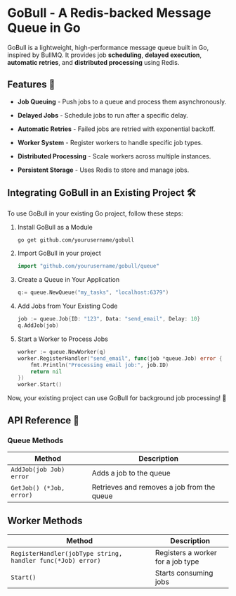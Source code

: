 # GoBull - A Redis-backed Message Queue in Go

GoBull is a lightweight, high-performance message queue built in Go, inspired by BullMQ. It provides job **scheduling**, **delayed execution**, **automatic retries**, and **distributed processing** using Redis.

## Features 🚀

- **Job Queuing** - Push jobs to a queue and process them asynchronously.

- **Delayed Jobs** - Schedule jobs to run after a specific delay.

- **Automatic Retries** - Failed jobs are retried with exponential backoff.

- **Worker System** - Register workers to handle specific job types.

- **Distributed Processing** - Scale workers across multiple instances.

- **Persistent Storage** - Uses Redis to store and manage jobs.

## Integrating GoBull in an Existing Project 🛠️

To use GoBull in your existing Go project, follow these steps:

1. Install GoBull as a Module

    ```bash
    go get github.com/yourusername/gobull
    ```

2. Import GoBull in your project

    ```go
    import "github.com/yourusername/gobull/queue"
    ```

3. Create a Queue in Your Application

    ```go
    q:= queue.NewQueue("my_tasks", "localhost:6379")
    ```

4. Add Jobs from Your Existing Code

    ```go
    job := queue.Job{ID: "123", Data: "send_email", Delay: 10}
    q.AddJob(job)
    ```

5. Start a Worker to Process Jobs

    ```go
    worker := queue.NewWorker(q)
    worker.RegisterHandler("send_email", func(job *queue.Job) error {
        fmt.Println("Processing email job:", job.ID)
        return nil
    })
    worker.Start()
    ```

Now, your existing project can use GoBull for background job processing! 🎉

## API Reference 📌

### Queue Methods

| Method               | Description                             |
|----------------------|-----------------------------------------|
| `AddJob(job Job) error` | Adds a job to the queue                 |
| `GetJob() (*Job, error)` | Retrieves and removes a job from the queue |

## Worker Methods

| Method                                               | Description                             |
|------------------------------------------------------|-----------------------------------------|
| `RegisterHandler(jobType string, handler func(*Job) error)` | Registers a worker for a job type       |
| `Start()`                                            | Starts consuming jobs                   |
